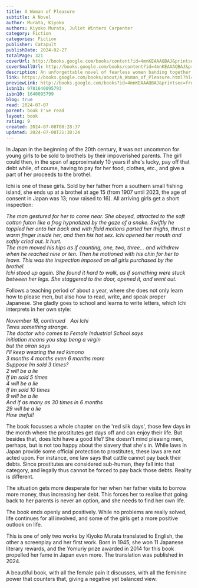 ```yaml
---
title: A Woman of Pleasure
subtitle: A Novel
author: Murata, Kiyoko
authors: Kiyoko Murata, Juliet Winters Carpenter
category: Fiction
categories: Fiction
publisher: Catapult
publishDate: 2024-02-27
totalPage: 321
coverUrl: http://books.google.com/books/content?id=4mnKEAAAQBAJ&printsec=frontcover&img=1&zoom=1&edge=curl&source=gbs_api
coverSmallUrl: http://books.google.com/books/content?id=4mnKEAAAQBAJ&printsec=frontcover&img=1&zoom=5&edge=curl&source=gbs_api
description: An unforgettable novel of fearless women banding together to pursue the lives they want, inspired by the real-life historic Japanese courtesan strike In 1903, a fifteen-year-old girl named Aoi Ichi is sold to the most exclusive brothel in Kumamoto, Japan. Despite her modest beginnings in a southern fishing village, she becomes the protégée of an oiran, the highest-ranking courtesan at the brothel. Through the teachings of her oiran, Shinonome, Ichi begins to understand the intertwined power of sex and money. And in her mandatory school lessons, her writing instructor, Tetsuko, encourages Ichi and the others to think clearly and express themselves. By banding together, the women organize a strike and walk away from the brothel and into the possibility of new lives. Based on real-life events in Meiji-era Japan, award-winning and critically acclaimed veteran writer Kiyoko Murata re-creates in stunning detail the brutal yet vibrant lives of women in the red-light district at the turn of the twentieth century—the bond they share, the survival skills they pass down, and the power of owning one's language.
link: https://books.google.com/books/about/A_Woman_of_Pleasure.html?hl=&id=4mnKEAAAQBAJ
previewLink: http://books.google.com/books?id=4mnKEAAAQBAJ&printsec=frontcover&dq=a+woman+of+pleasure&hl=&as_pt=BOOKS&cd=6&source=gbs_api
isbn13: 9781640095793
isbn10: 1640095799
blog: true
read: 2024-07-07
parent: book I've read
layout: book
rating: 9
created: 2024-07-08T08:28:37
updated: 2024-07-08T21:38:24
---
```

  
In Japan in the beginning of the 20th century, it was not uncommon for young girls to be sold to brothels by their impoverished parents. The girl could then, in the span of approximately 10 years if she's lucky, pay off that debt while, of course, having to pay for her food, clothes, etc., and give a part of her proceeds to the brothel.  
  
Ichi is one of these girls. Sold by her father from a southern small fishing island, she ends up at a brothel at age 15 (from 1907 until 2023, the age of consent in Japan was 13; now raised to 16). All arriving girls get a short inspection:  
  
_The man gestured for her to come near. She obeyed, attracted to the soft cotton futon like a frog hypnotized by the gaze of a snake. Swiftly he toppled her onto her back and with fluid motions parted her thighs, thrust a warm finger inside her, and then his hot sex. Ichi opened her mouth and softly cried out. It hurt._    
_The man moved his hips as if counting, one, two, three... and withdrew when he reached nine or ten. Then he motioned with his chin for her to leave. This was the inspection imposed on all girls purchased by the brothel._    
_Ichi stood up again. She found it hard to walk, as if something were stuck between her legs. She staggered to the door, opened it, and went out._  
  
Follows a teaching period of about a year, where she does not only learn how to please men, but also how to read, write, and speak proper Japanese. She gladly goes to school and learns to write letters, which Ichi interprets in her own style:  
  
_November 18, continued Aoi Ichi_    
_Teres something strange._    
_The doctor who comes to Female Industrial School says_    
_initiation means you stop beng a virgin_    
_but the oiran says_    
_I'll keep wearing the red kimono_    
_3 months 4 months even 6 months more_    
_Suppose Im sold 3 times?_    
_2 will be a lie_    
_If Im sold 5 times_    
_4 will be a lie_    
_If Im sold 10 times_    
_9 will be a lie_    
_And if as many as 30 times in 6 months_    
_29 will be a lie_    
_How awful!_  
  
The book focusses a whole chapter on the 'red silk days', those few days in the month where the prostitutes get days off and can enjoy their life. But besides that, does Ichi have a good life? She doesn't mind pleasing men, perhaps, but is not too happy about the slavery that she's in. While laws in Japan provide some official protection to prostitutes, these laws are not acted upon. For instance, one law says that cattle cannot pay back their debts. Since prostitutes are considered sub-human, they fall into that category, and legally thus cannot be forced to pay back those debts. Reality is different.  
  
The situation gets more desperate for her when her father visits to borrow more money, thus increasing her debt. This forces her to realise that going back to her parents is never an option, and she needs to find her own life.  
  
The book ends openly and positively. While no problems are really solved, life continues for all involved, and some of the girls get a more positive outlook on life.  
  
This is one of only two works by Kiyoko Murata translated to English, the other a screenplay and her first work. Born in 1945, she won 11 Japanese literary rewards, and the Yomuriy prize awarded in 2014 for this book propelled her fame in Japan even more. The translation was published in 2024.  
  
A beautiful book, with all the female pain it discusses, with all the feminine power that counters that, giving a negative yet balanced view.  
